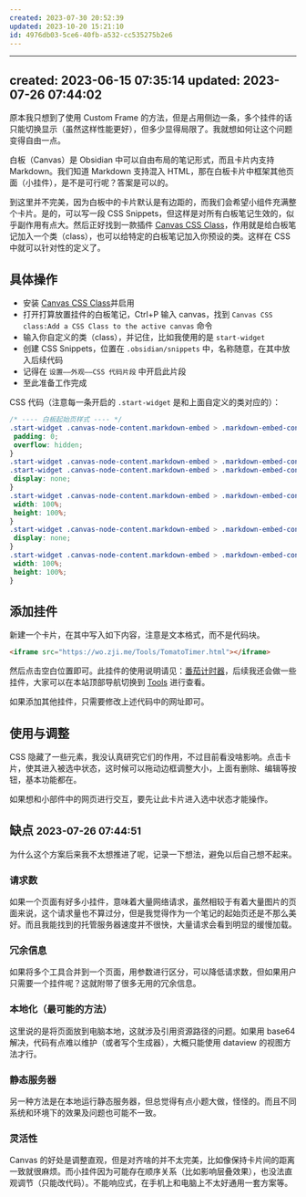 ```yaml
---
created: 2023-07-30 20:52:39
updated: 2023-10-20 15:21:10
id: 4976db03-5ce6-40fb-a532-cc535275b2e6
---
```


---
created:  2023-06-15 07:35:14
updated: 2023-07-26 07:44:02
---

原本我只想到了使用 Custom Frame  的方法，但是占用侧边一条，多个挂件的话只能切换显示（虽然这样性能更好），但多少显得局限了。我就想如何让这个问题变得自由一点。

白板（Canvas）是 Obsidian 中可以自由布局的笔记形式，而且卡片内支持 Markdown。我们知道 Markdown 支持混入 HTML，那在白板卡片中框架其他页面（小挂件），是不是可行呢？答案是可以的。

到这里并不完美，因为白板中的卡片默认是有边距的，而我们会希望小组件充满整个卡片。是的，可以写一段 CSS Snippets，但这样是对所有白板笔记生效的，似乎副作用有点大。然后正好找到一款插件 [Canvas CSS Class](https://github.com/Lisandra-dev/obsidian-canvas-css-class)，作用就是给白板笔记加入一个类（class），也可以给特定的白板笔记加入你预设的类。这样在 CSS 中就可以针对性的定义了。

## 具体操作

- 安装 [Canvas CSS Class](https://github.com/Lisandra-dev/obsidian-canvas-css-class)并启用
- 打开打算放置挂件的白板笔记，Ctrl+P 输入 canvas，找到 `Canvas CSS class:Add a CSS Class to the active canvas` 命令
- 输入你自定义的类（class），并记住，比如我使用的是 `start-widget` 
- 创建 CSS Snippets，位置在 `.obsidian/snippets` 中，名称随意，在其中放入后续代码
- 记得在 `设置——外观——CSS 代码片段` 中开启此片段
- 至此准备工作完成

CSS 代码（注意每一条开启的 `.start-widget` 是和上面自定义的类对应的）：

 ```css
/* ---- 白板起始页样式 ---- */
.start-widget .canvas-node-content.markdown-embed > .markdown-embed-content > .markdown-preview-view {
  padding: 0;
  overflow: hidden;
}
.start-widget .canvas-node-content.markdown-embed > .markdown-embed-content > .markdown-preview-view::before,
.start-widget .canvas-node-content.markdown-embed > .markdown-embed-content > .markdown-preview-view::after {
  display: none;
}
.start-widget .canvas-node-content.markdown-embed > .markdown-embed-content > .markdown-preview-view > .markdown-preview-sizer > div {
  width: 100%;
  height: 100%;
}
.start-widget .canvas-node-content.markdown-embed > .markdown-embed-content > .markdown-preview-view > .markdown-preview-sizer > div。markdown-preview-pusher {
  display: none;
}
.start-widget .canvas-node-content.markdown-embed > .markdown-embed-content > .markdown-preview-view > .markdown-preview-sizer > div > iframe {
  width: 100%;
  height: 100%;
}
```

## 添加挂件

新建一个卡片，在其中写入如下内容，注意是文本格式，而不是代码块。

```html
<iframe src="https://wo.zji.me/Tools/TomatoTimer.html"></iframe>
```

然后点击空白位置即可。此挂件的使用说明请见：[番茄计时器](/Tools/TomatoTimer)，后续我还会做一些挂件，大家可以在本站顶部导航切换到 [Tools](/Tools/) 进行查看。

如果添加其他挂件，只需要修改上述代码中的网址即可。

## 使用与调整

CSS 隐藏了一些元素，我没认真研究它们的作用，不过目前看没啥影响。点击卡片，使其进入被选中状态，这时候可以拖动边框调整大小，上面有删除、编辑等按钮，基本功能都在。

如果想和小部件中的网页进行交互，要先让此卡片进入选中状态才能操作。

## 缺点 <small>2023-07-26 07:44:51</small>

为什么这个方案后来我不太想推进了呢，记录一下想法，避免以后自己想不起来。

### 请求数

如果一个页面有好多小挂件，意味着大量网络请求，虽然相较于有着大量图片的页面来说，这个请求量也不算过分，但是我觉得作为一个笔记的起始页还是不那么美好。而且我能找到的托管服务器速度并不很快，大量请求会看到明显的缓慢加载。

### 冗余信息

如果将多个工具合并到一个页面，用参数进行区分，可以降低请求数，但如果用户只需要一个挂件呢？这就附带了很多无用的冗余信息。

### 本地化（最可能的方法）

这里说的是将页面放到电脑本地，这就涉及引用资源路径的问题。如果用 base64 解决，代码有点难以维护（或者写个生成器），大概只能使用 dataview 的视图方法才行。

### 静态服务器

另一种方法是在本地运行静态服务器，但总觉得有点小题大做，怪怪的。而且不同系统和环境下的效果及问题也可能不一致。

### 灵活性

Canvas 的好处是调整直观，但是对齐啥的并不太完美，比如像保持卡片间的距离一致就很麻烦。而小挂件因为可能存在顺序关系（比如影响层叠效果），也没法直观调节（只能改代码）。不能响应式，在手机上和电脑上不太好通用一套方案等。
